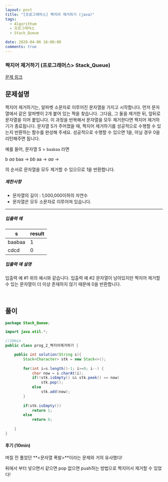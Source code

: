 ```yaml
---
layout: post
title: "[프로그래머스] 짝지어 제거하기 (java)"
tags:
  - Algorithum
  - 프로그래머스
  - Stack_Queue

date: 2020-04-06 16:00:00
comments: true
---
```




###   짝지어 제거하기 (프로그래머스> Stack_Queue)

[문제 링크](https://programmers.co.kr/learn/courses/30/lessons/12973 )

## 문제설명

짝지어 제거하기는, 알파벳 소문자로 이루어진 문자열을 가지고 시작합니다. 먼저 문자열에서 같은 알파벳이 2개 붙어 있는 짝을 찾습니다. 그다음, 그 둘을 제거한 뒤, 앞뒤로 문자열을 이어 붙입니다. 이 과정을 반복해서 문자열을 모두 제거한다면 짝지어 제거하기가 종료됩니다. 문자열 S가 주어졌을 때, 짝지어 제거하기를 성공적으로 수행할 수 있는지 반환하는 함수를 완성해 주세요. 성공적으로 수행할 수 있으면 1을, 아닐 경우 0을 리턴해주면 됩니다.

예를 들어, 문자열 S = `baabaa` 라면

b *aa* baa → *bb* aa → *aa* →

의 순서로 문자열을 모두 제거할 수 있으므로 1을 반환합니다.

##### 제한사항

- 문자열의 길이 : 1,000,000이하의 자연수
- 문자열은 모두 소문자로 이루어져 있습니다.

------

##### 입출력 예

| s      | result |
| ------ | ------ |
| baabaa | 1      |
| cdcd   | 0      |

##### 입출력 예 설명

입출력 예 #1
위의 예시와 같습니다.
입출력 예 #2
문자열이 남아있지만 짝지어 제거할 수 있는 문자열이 더 이상 존재하지 않기 때문에 0을 반환합니다.

<br>

## 풀이

```java
package Stack_Queue;

import java.util.*;

//10min
public class prog_2_짝지어제거하기 {

    public int solution(String s){
        Stack<Character> stk = new Stack<>();
        
        for(int i=s.length()-1; i>=0; i--) {
        	char now = s.charAt(i);
        	if(!stk.isEmpty() && stk.peek() == now)
        		stk.pop();
        	else
        		stk.add(now);
        }
        
        if(stk.isEmpty())
        	return 1;
        else
        	return 0;
        
    }
}

```

#### 후기 (10min)

며칠 전 풀었던 **<문자열 폭발>**이라는 문제와 거의 유사했다! <br>

뒤에서 부터 넣으면서 같으면 pop 없으면 push하는 방법으로 짝지어서 제거할 수 있었다!

